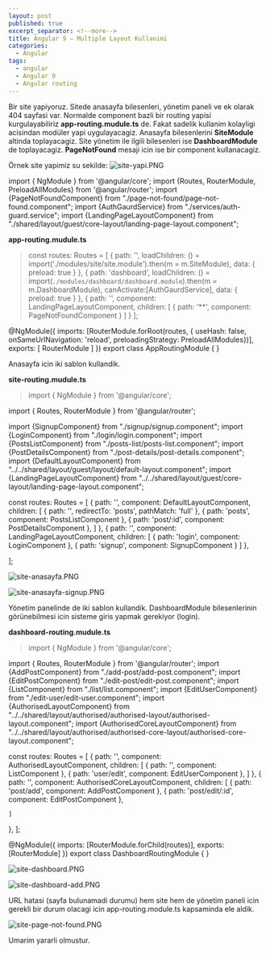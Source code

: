 ```yaml
---
layout: post
published: true
excerpt_separator: <!--more-->
title: Angular 9 – Multiple Layout Kullanimi
categories:
  - Angular
tags:
  - angular
  - Angular 9
  - Angular routing
---
```

Bir site yapiyoruz. Sitede anasayfa bilesenleri, yönetim paneli ve ek olarak 404 sayfasi var. Normalde component bazli bir routing yapisi kurgulayabiliriz **app-routing.mudule.ts** de. Fakat sadelik kullanim kolayligi acisindan modüler yapi uygulayacagiz. Anasayfa bilesenlerini **SiteModule** altinda toplayacagiz. Site yönetim ile ilgili bilesenleri ise **DashboardModule** de toplayacagiz. **PageNotFound** mesaji icin ise bir component kullanacagiz.

Örnek site yapimiz su sekilde:
![site-yapi.PNG]({{site.baseurl}}/assets/media/site-yapi.PNG)

import { NgModule } from '@angular/core';
import {Routes, RouterModule, PreloadAllModules} from '@angular/router';
import {PageNotFoundComponent} from "./page-not-found/page-not-found.component";
import {AuthGaurdService} from "./services/auth-guard.service";
import {LandingPageLayoutComponent} from "./shared/layout/guest/core-layout/landing-page-layout.component";

**app-routing.mudule.ts**

> const routes: Routes = [
  {
    path: '',
    loadChildren: () = import('./modules/site/site.module').then(m = m.SiteModule),
    data: { preload: true }
  },
  {
    path: 'dashboard',
    loadChildren: () = import(`./modules/dashboard/dashboard.module`).then(m = m.DashboardModule),
    canActivate:[AuthGaurdService],
    data: { preload: true }
  },
  {
    path: '',
    component: LandingPageLayoutComponent,
    children: [
      { path: '**', component: PageNotFoundComponent }
      ]
  }
];

@NgModule({
  imports: [RouterModule.forRoot(routes, { useHash: false, onSameUrlNavigation: 'reload', preloadingStrategy: PreloadAllModules})],
  exports: [ RouterModule ]
})
export class AppRoutingModule { }


Anasayfa icin iki sablon kullandik. 

**site-routing.mudule.ts**

> import { NgModule } from '@angular/core';

import { Routes, RouterModule } from '@angular/router';

import {SignupComponent} from "./signup/signup.component";
import {LoginComponent} from "./login/login.component";
import {PostsListComponent} from "./posts-list/posts-list.component";
import {PostDetailsComponent} from "./post-details/post-details.component";
import {DefaultLayoutComponent} from "../../shared/layout/guest/layout/default-layout.component";
import {LandingPageLayoutComponent} from "../../shared/layout/guest/core-layout/landing-page-layout.component";


const routes: Routes = [
  {
    path: '',
    component: DefaultLayoutComponent,
    children: [
      { path: '', redirectTo: 'posts', pathMatch: 'full' },
      { path: 'posts', component: PostsListComponent },
      { path: 'post/:id', component: PostDetailsComponent },
    ]
  },
  {
    path: '',
    component: LandingPageLayoutComponent,
    children: [
      { path: 'login', component: LoginComponent },
      { path: 'signup', component: SignupComponent }
    ]
  },

];

![site-anasayfa.PNG]({{site.baseurl}}/assets/media/site-anasayfa.PNG)

![site-anasayfa-signup.PNG]({{site.baseurl}}/assets/media/site-anasayfa-signup.PNG)

Yönetim panelinde de iki sablon kullandik. DashboardModule bilesenlerinin görünebilmesi icin sisteme giris yapmak gerekiyor (login).

**dashboard-routing.mudule.ts**

> import { NgModule } from '@angular/core';

import { Routes, RouterModule } from '@angular/router';
import {AddPostComponent} from "./add-post/add-post.component";
import {EditPostComponent} from "./edit-post/edit-post.component";
import {ListComponent} from "./list/list.component";
import {EditUserComponent} from "./edit-user/edit-user.component";
import {AuthorisedLayoutComponent} from "../../shared/layout/authorised/authorised-layout/authorised-layout.component";
import {AuthorisedCoreLayoutComponent} from "../../shared/layout/authorised/authorised-core-layout/authorised-core-layout.component";

const routes: Routes = [
  {
    path: '',
    component: AuthorisedLayoutComponent,
    children: [
      { path: '',  component: ListComponent },
      { path: 'user/edit', component: EditUserComponent },
    ]
  },
  {
    path: '',
    component: AuthorisedCoreLayoutComponent,
    children: [
      { path: 'post/add', component: AddPostComponent },
      { path: 'post/edit/:id', component: EditPostComponent },

    ]
  },
];

@NgModule({
  imports: [RouterModule.forChild(routes)],
  exports: [RouterModule]
})
export class DashboardRoutingModule { }

![site-dashboard.PNG]({{site.baseurl}}/assets/media/site-dashboard.PNG)

![site-dashboard-add.PNG]({{site.baseurl}}/assets/media/site-dashboard-add.PNG)

URL hatasi (sayfa bulunamadi durumu) hem site hem de yönetim paneli icin gerekli bir durum olacagi icin app-routing.module.ts kapsaminda ele aldik.

![site-page-not-found.PNG]({{site.baseurl}}/assets/media/site-page-not-found.PNG)

Umarim yararli olmustur.
